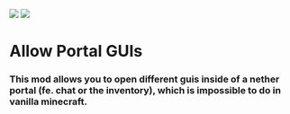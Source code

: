 [![](https://cdn.jsdelivr.net/npm/@intergrav/devins-badges@3/assets/cozy/available/github_vector.svg)](https://github.com/Blayung/allow-portal-guis) ![](https://cdn.jsdelivr.net/npm/@intergrav/devins-badges@3/assets/cozy/unsupported/forge_vector.svg)

# Allow Portal GUIs
### This mod allows you to open different guis inside of a nether portal (fe. chat or the inventory), which is impossible to do in vanilla minecraft.
